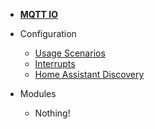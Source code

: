 - [**MQTT IO**](/)

- Configuration

  - [Usage Scenarios](config/scenarios.md)
  - [Interrupts](config/interrupts.md)
  - [Home Assistant Discovery](config/ha_discovery.md)

- Modules

  - Nothing!
